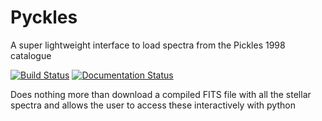 # Pyckles
A super lightweight interface to load spectra from the Pickles 1998 catalogue

[![Build Status](https://travis-ci.org/astronomyk/Pyckles.svg?branch=master)](https://travis-ci.org/astronomyk/Pyckles)
[![Documentation Status](https://readthedocs.org/projects/pyckles/badge/?version=latest)](https://pyckles.readthedocs.io/en/latest/?badge=latest)

Does nothing more than download a compiled FITS file with all the stellar spectra 
and allows the user to access these interactively with python
